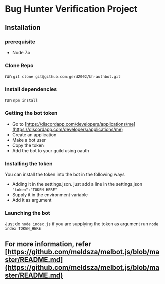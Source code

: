 # Bug Hunter Verification Project
## Installation
### prerequisite
- Node 7.x
### Clone Repo
run `git clone git@github.com:gerd2002/bh-authbot.git`
### Install dependencies
run `npm install`
### Getting the bot token
- Go to [https://discordapp.com/developers/applications/me](https://discordapp.com/developers/applications/me)
- Create an application
- Make a bot user
- Copy the token
- Add the bot to your guild using oauth
### Installing the token
You can install the token into the bot in the following ways
- Adding it in the settings.json. 
just add a line in the settings.json
`"token":"TOKEN HERE"`
- Supply it in the environment variable
- Add it as argument
### Launching the bot
Just do
`node index.js`
if you are supplying the token as argument run
`node index TOKEN_HERE`
## For more information, refer [https://github.com/meldsza/melbot.js/blob/master/README.md](https://github.com/meldsza/melbot.js/blob/master/README.md)
